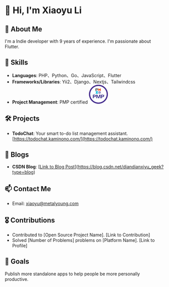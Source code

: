 # 👋 Hi, I'm Xiaoyu Li

## 🚀 About Me
I'm a Indie developer with 9 years of experience. I'm passionate about Flutter. 

## 🎯 Skills
- **Languages**: PHP、Python、Go、JavaScript、Flutter
- **Frameworks/Libraries**: Yii2、Django、Nextjs、Tailwindcss
- **Project Management**: PMP certified [![PMP Badge](badge-pmp.png)]([https://example.com](https://www.credly.com/badges/660bcb6a-46b7-43c7-9716-35de276a687e/public_url))
## 🛠️ Projects
- **TodoChat**: Your smart to-do list management assistant. [https://todochat.kaminono.com/](https://todochat.kaminono.com/)

## 📝 Blogs
- **CSDN Blog**: [[Link to Blog Post](https://blog.csdn.net/diandianxiyu_geek?type=blog)](https://blog.csdn.net/diandianxiyu_geek?type=blog)

## 📫 Contact Me
- Email: xiaoyu@metalyoung.com

## 🎖️ Contributions
- Contributed to [Open Source Project Name]. [Link to Contribution]
- Solved [Number of Problems] problems on [Platform Name]. [Link to Profile]

## 🎯 Goals
Publish more standalone apps to help people be more personally productive.

